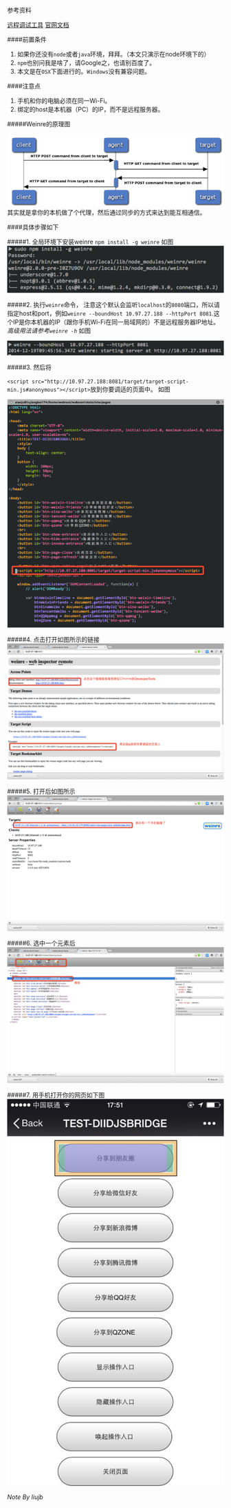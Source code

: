 参考资料

[远程调试工具](http://wyqbailey.diandian.com/post/2011-11-09/20511143)
[官网文档](http://people.apache.org/~pmuellr/weinre/docs/latest/)

####前置条件

1. 如果你还没有`node`或者`java`环境，拜拜。（本文只演示在node环境下的）
2. `npm`也别问我是啥了，请Google之，也请别百度了。
3. 本文是在`OSX`下面进行的。`Windows`没有兼容问题。

####注意点

1. 手机和你的电脑必须在同一Wi-Fi。
2. 绑定的host是本机器（PC）的IP，而不是远程服务器。

#####Weinre的原理图

![ss](./images/weinre.GIF)
其实就是拿你的本机做了个代理，然后通过同步的方式来达到能互相通信。


####具体步骤如下

#####1. 全局环境下安装weinre `npm install -g weinre` 如图
![ss](./images/QQ20141219-1.png)

#####2. 执行`weinre`命令，
注意这个默认会监听`localhost`的`8080`端口，所以请指定host和port，例如`weinre --boundHost 10.97.27.188 --httpPort 8081`.这个IP是你本机器的IP（跟你手机Wi-Fi在同一局域网的）不是远程服务器IP地址。*高级用法请参考`weinre -h`* 如图    

![ss](./images/QQ20141219-2.png)

#####3. 然后将

`<script src="http://10.97.27.188:8081/target/target-script-min.js#anonymous"></script>`放到你要调适的页面中。 如图

![ss](./images/QQ20141219-6.png)

#####4. 点击打开如图所示的链接
![ss](./images/QQ20141219-3.png)

#####5. 打开后如图所示
![ss](./images/QQ20141219-4.png)

#####6. 选中一个元素后
![ss](./images/QQ20141219-5.png)

#####7. 用手机打开你的网页如下图
![ss](./images/2.pic.jpg)


*Note By liujb*


